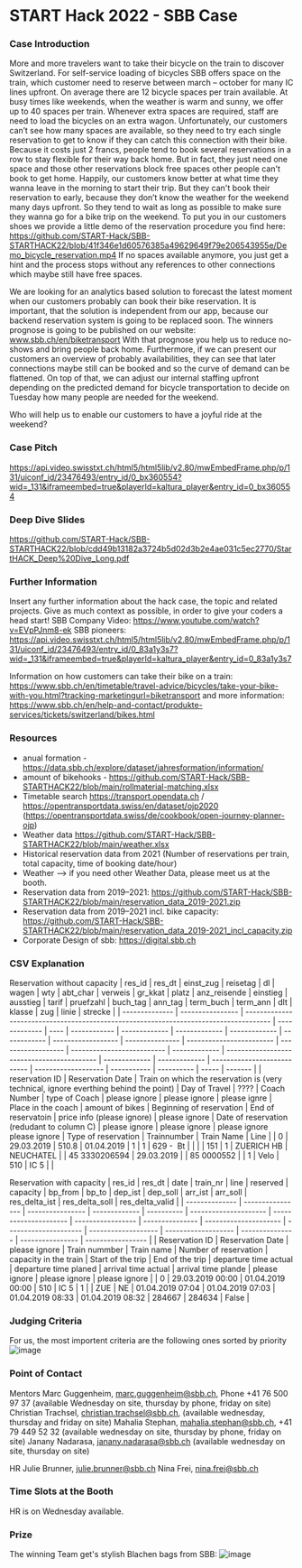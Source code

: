# START Hack 2022 - SBB Case

### Case Introduction
More and more travelers want to take their bicycle on the train to discover Switzerland. For self-service loading of bicycles SBB offers space on the train, which customer need to reserve between march – october for many IC lines upfront.
On average there are 12 bicycle spaces per train available. At busy times like weekends, when the weather is warm and sunny, we offer up to 40 spaces per train. 
Whenever extra spaces are required, staff are need to load the bicycles on an extra wagon.
Unfortunately, our customers can’t see how many spaces are available, so they need to try each single reservation to get to know if they can catch this connection with their bike.
Because it costs just 2 francs, people tend to book several reservations in a row to stay flexible for their way back home. But in fact, they just need one space and those other reservations block free spaces other people can't book to get home. 
Happily, our customers know better at what time they wanna leave in the morning to start their trip. But they can't book their reservation to early, because they don’t know the weather for the weekend many days upfront. So they tend to wait as long as possible to make sure they wanna go for a bike trip on the weekend. 
To put you in our customers shoes we provide a little demo of the reservation procedure you find here: https://github.com/START-Hack/SBB-STARTHACK22/blob/41f346e1d60576385a49629649f79e206543955e/Demo_bicycle_reservation.mp4 
If no spaces available anymore, you just get a hint and the process stops without any references to other connections which maybe still have free spaces.


We are looking for an analytics based solution to forecast the latest moment when our customers probably can book their bike reservation. 
It is important, that the solution is independent from our app, because our backend reservation system is going to be replaced soon.
The winners prognose is going to be published on our website: www.sbb.ch/en/biketransport
With that prognose you help us to reduce no-shows and bring people back home.
Furthermore, if we can present our customers an overview of probably availabilities, they can see that later connections maybe still can be booked and so the curve of demand can be flattened.
On top of that, we can adjust our internal staffing upfront depending on the predicted demand for bicycle transportation to decide on Tuesday how many people are needed for the weekend.

Who will help us to enable our customers to have a joyful ride at the weekend?

### Case Pitch
https://api.video.swisstxt.ch/html5/html5lib/v2.80/mwEmbedFrame.php/p/131/uiconf_id/23476493/entry_id/0_bx360554?wid=_131&iframeembed=true&playerId=kaltura_player&entry_id=0_bx360554

### Deep Dive Slides
https://github.com/START-Hack/SBB-STARTHACK22/blob/cdd49b13182a3724b5d02d3b2e4ae031c5ec2770/StartHACK_Deep%20Dive_Long.pdf

### Further Information
Insert any further information about the hack case, the topic and related projects.
Give as much context as possible, in order to give your coders a head start!
SBB Company Video: https://www.youtube.com/watch?v=EVpPJnm8-ek
SBB pioneers: https://api.video.swisstxt.ch/html5/html5lib/v2.80/mwEmbedFrame.php/p/131/uiconf_id/23476493/entry_id/0_83a1y3s7?wid=_131&iframeembed=true&playerId=kaltura_player&entry_id=0_83a1y3s7

Information on how customers can take their bike on a train: https://www.sbb.ch/en/timetable/travel-advice/bicycles/take-your-bike-with-you.html?tracking-marketingurl=biketransport and more information: https://www.sbb.ch/en/help-and-contact/produkte-services/tickets/switzerland/bikes.html

### Resources
- anual formation - https://data.sbb.ch/explore/dataset/jahresformation/information/
- amount of bikehooks - https://github.com/START-Hack/SBB-STARTHACK22/blob/main/rollmaterial-matching.xlsx
-	Timetable search https://transport.opendata.ch / https://opentransportdata.swiss/en/dataset/ojp2020 (https://opentransportdata.swiss/de/cookbook/open-journey-planner-ojp)
-	Weather data https://github.com/START-Hack/SBB-STARTHACK22/blob/main/weather.xlsx
-	Historical reservation data from 2021 (Number of reservations per train, total capacity, time of booking date/hour) 
- Weather --> if you need other Weather Data, please meet us at the booth.
- Reservation data from 2019–2021: https://github.com/START-Hack/SBB-STARTHACK22/blob/main/reservation_data_2019-2021.zip
- Reservation data from 2019–2021 incl. bike capacity: https://github.com/START-Hack/SBB-STARTHACK22/blob/main/reservation_data_2019-2021_incl_capacity.zip
- Corporate Design of sbb: https://digital.sbb.ch

### CSV Explanation
Reservation without capacity
| res\_id        | res\_dt          | einst\_zug                                                                            | reisetag      | dl   | wagen        | wty           | abt\_char     | verweis       | gr\_kkat     | platz              | anz\_reisende   | einstieg                 | ausstieg           | tarif                      | pruefzahl     | buch\_tag                                  | ann\_tag      | term\_buch    | term\_ann                   | dlt                 | klasse      | zug        | linie | strecke |
| -------------- | ---------------- | ------------------------------------------------------------------------------------- | ------------- | ---- | ------------ | ------------- | ------------- | ------------- | ------------ | ------------------ | --------------- | ------------------------ | ------------------ | -------------------------- | ------------- | ------------------------------------------ | ------------- | ------------- | --------------------------- | ------------------- | ----------- | ---------- | ----- | ------- |
| reservation ID | Reservation Date | Train on which the reservation is (very technical, ignore everthing behind the point) | Day of Travel | ???? | Coach Number | type of Coach | please ignore | please ignore | please ignre | Place in the coach | amount of bikes | Beginning of reservation | End of reservatoin | price info (please ignore) | please ignore | Date of reservation (redudant to column C) | please ignore | please ignore | please ignore please ignore | Type of reservation | Trainnumber | Train Name | Line  |
| 0              | 29.03.2019       | 510.8                                                                                 | 01.04.2019    | 1    | 1            | 629 -  Bt     |               |               |              | 151                | 1               | ZUERICH HB               | NEUCHATEL          |                            | 45 3330206594 | 29.03.2019                                 |               | 85 0000552    |                             | 1                   | Velo        | 510        | IC 5  |         |

Reservation with capacity
| res\_id        | res\_dt          | date             | train\_nr     | line       | reserved              | capacity              | bp\_from          | bp\_to          | dep\_ist              | dep\_soll             | arr\_ist            | arr\_soll           | res\_delta\_ist | res\_delta\_soll | res\_delta\_valid |
| -------------- | ---------------- | ---------------- | ------------- | ---------- | --------------------- | --------------------- | ----------------- | --------------- | --------------------- | --------------------- | ------------------- | ------------------- | --------------- | ---------------- | ----------------- |
| Reservation ID | Reservation Date | please ignore    | Train nummber | Train name | Number of reservation | capacity in the train | Start of the trip | End of the trip | departure time actual | departure time planed | arrival time actual | arrival time plande | please ignore   | please ignore    | please ignore     |
| 0              | 29.03.2019 00:00 | 01.04.2019 00:00 | 510           | IC 5       | 1                     |                       | ZUE               | NE              | 01.04.2019 07:04      | 01.04.2019 07:03      | 01.04.2019 08:33    | 01.04.2019 08:32    | 284667          | 284634           | False             |

### Judging Criteria
For us, the most importent criteria are the following ones sorted by priority
![image](https://user-images.githubusercontent.com/101132509/158769748-2087032d-104f-40ca-8623-9e9af4685cbf.png)

### Point of Contact
Mentors
Marc Guggenheim, marc.guggenheim@sbb.ch, Phone +41 76 500 97 37 (available Wednesday on site, thursday by phone, friday on site)
Christian Trachsel, christian.trachsel@sbb.ch, (available wednesday, thursday and friday on site)
Mahalia Stephan, mahalia.stephan@sbb.ch, +41 79 449 52 32 (available wednesday on site, thursday by phone, friday on site)
Janany Nadarasa, janany.nadarasa@sbb.ch (available wednesday on site, thursday on site)

HR
Julie Brunner, julie.brunner@sbb.ch
Nina Frei, nina.frei@sbb.ch


### Time Slots at the Booth
HR is on Wednesday available.

### Prize
The winning Team get's stylish Blachen bags from SBB:
![image](https://user-images.githubusercontent.com/101132509/158331979-bd3f17f3-629f-4f06-821d-9f926cc4df0a.png)
